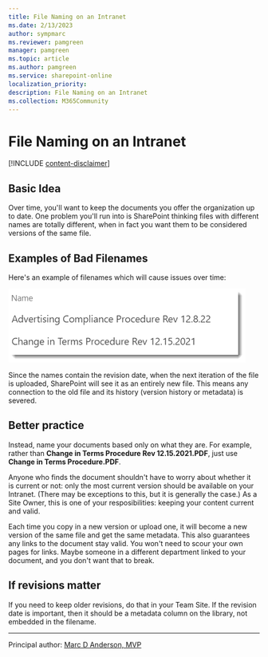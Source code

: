 ```yaml
---
title: File Naming on an Intranet
ms.date: 2/13/2023
author: sympmarc
ms.reviewer: pamgreen
manager: pamgreen
ms.topic: article
ms.author: pamgreen
ms.service: sharepoint-online
localization_priority: 
description: File Naming on an Intranet
ms.collection: M365Community
---
```


# File Naming on an Intranet

[!INCLUDE [content-disclaimer](includes/content-disclaimer.md)]

## Basic Idea

Over time, you'll want to keep the documents you offer the organization up to date. One problem you'll run into is SharePoint thinking files with different names are totally different, when in fact you want them to be considered versions of the same file.

## Examples of Bad Filenames

Here's an example of filenames which will cause issues over time:

![Bad filenames](media/file-naming-intranet/bad-filenames.png)

Since the names contain the revision date, when the next iteration of the file is uploaded, SharePoint will see it as an entirely new file. This means any connection to the old file and its history (version history or metadata) is severed.

## Better practice

Instead, name your documents based only on what they are. For example, rather than **Change in Terms Procedure Rev 12.15.2021.PDF**, just use **Change in Terms Procedure.PDF**.

Anyone who finds the document shouldn't have to worry about whether it is current or not: only the most current version should be available on your Intranet. (There may be exceptions to this, but it is generally the case.) As a Site Owner, this is one of your resposibilities: keeping your content current and valid.

Each time you copy in a new version or upload one, it will become a new version of the same file and get the same metadata. This also guarantees any links to the document stay valid. You won't need to scour your own pages for links. Maybe someone in a different department linked to your document, and you don't want that to break.

## If revisions matter

If you need to keep older revisions, do that in your Team Site. If the revision date is important, then it should be a metadata column on the library, not embedded in the filename.

---

Principal author: [Marc D Anderson, MVP](https://www.linkedin.com/in/marcanderson)
